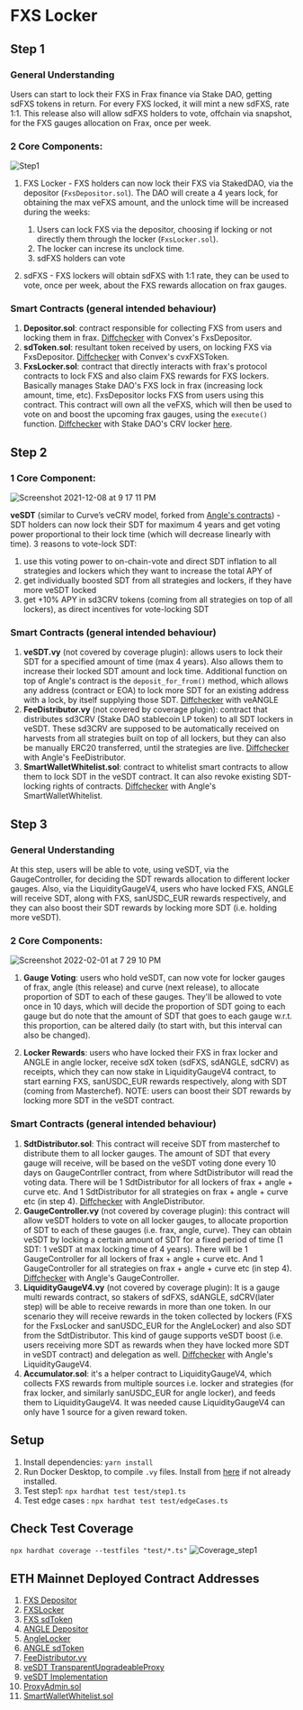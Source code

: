 # FXS Locker

## Step 1

### General Understanding

Users can start to lock their FXS in Frax finance via Stake DAO, getting sdFXS tokens in return. For every FXS locked, it will mint a new sdFXS, rate 1:1. This release also will allow sdFXS holders to vote, offchain via snapshot, for the FXS gauges allocation on Frax, once per week.

### 2 Core Components:

![Step1](https://user-images.githubusercontent.com/2848253/149667286-cf0e2e7f-c325-4919-95b5-45b8880eee37.png)

1. FXS Locker - FXS holders can now lock their FXS via StakedDAO, via the depositor (`FxsDepositor.sol`). The DAO will create a 4 years lock, for obtaining the max veFXS amount, and the unlock time will be increased during the weeks:

   1. Users can lock FXS via the depositor, choosing if locking or not directly them through the locker (`FxsLocker.sol`).
   2. The locker can increse its unclock time.
   3. sdFXS holders can vote

2. sdFXS - FXS lockers will obtain sdFXS with 1:1 rate, they can be used to vote, once per week, about the FXS rewards allocation on frax gauges.

### Smart Contracts (general intended behaviour)

1. **Depositor.sol**: contract responsible for collecting FXS from users and locking them in frax. [Diffchecker](https://www.diffnow.com/report/5apbh) with Convex's FxsDepositor.
2. **sdToken.sol**: resultant token received by users, on locking FXS via FxsDepositor. [Diffchecker](https://www.diffchecker.com/QFoCaRAo) with Convex's cvxFXSToken.
3. **FxsLocker.sol**: contract that directly interacts with frax's protocol contracts to lock FXS and also claim FXS rewards for FXS lockers. Basically manages Stake DAO's FXS lock in frax (increasing lock amount, time, etc). FxsDepositor locks FXS from users using this contract. This contract will own all the veFXS, which will then be used to vote on and boost the upcoming frax gauges, using the `execute()` function. [Diffchecker](https://www.diffnow.com/report/hp2ug) with Stake DAO's CRV locker [here](https://etherscan.io/address/0x52f541764E6e90eeBc5c21Ff570De0e2D63766B6#code).

## Step 2

### 1 Core Component:
![Screenshot 2021-12-08 at 9 17 11 PM](https://user-images.githubusercontent.com/22425782/145238612-22e9374d-baf0-4c07-8543-b1aab536ffb8.png) </br>

**veSDT** (similar to Curve’s veCRV model, forked from [Angle's contracts](https://github.com/AngleProtocol/angle-core/tree/main/contracts/dao)) - SDT holders can now lock their SDT for maximum 4 years and get voting power proportional to their lock time (which will decrease linearly with time). 3 reasons to vote-lock SDT:

   1. use this voting power to on-chain-vote and direct SDT inflation to all strategies and lockers which they want to increase the total APY of
   2. get individually boosted SDT from all strategies and lockers, if they have more veSDT locked
   3. get +10% APY in sd3CRV tokens (coming from all strategies on top of all lockers), as direct incentives for vote-locking SDT
   
      
### Smart Contracts (general intended behaviour)
1. **veSDT.vy** (not covered by coverage plugin): allows users to lock their SDT for a specified amount of time (max 4 years). Also allows them to increase their locked SDT amount and lock time. Additional function on top of Angle's contract is the `deposit_for_from()` method, which allows any address (contract or EOA) to lock more SDT for an existing address with a lock, by itself supplying those SDT. [Diffchecker](https://www.diffnow.com/report/zhef8) with veANGLE
2. **FeeDistributor.vy** (not covered by coverage plugin): contract that distributes sd3CRV (Stake DAO stablecoin LP token) to all SDT lockers in veSDT. These sd3CRV are supposed to be automatically received on harvests from all strategies built on top of all lockers, but they can also be manually ERC20 transferred, until the strategies are live. [Diffchecker](https://www.diffnow.com/report/jbkz4) with Angle's FeeDistributor.
3. **SmartWalletWhitelist.sol**: contract to whitelist smart contracts to allow them to lock SDT in the veSDT contract. It can also revoke existing SDT-locking rights of contracts. [Diffchecker](https://www.diffnow.com/report/0k8fm) with Angle's SmartWalletWhitelist.

## Step 3

### General Understanding

At this step, users will be able to vote, using veSDT, via the GaugeController, for deciding the SDT rewards allocation to different locker gauges. Also, via the LiquidityGaugeV4, users who have locked FXS, ANGLE will receive SDT, along with FXS, sanUSDC_EUR rewards respectively, and they can also boost their SDT rewards by locking more SDT (i.e. holding more veSDT). </br>

### 2 Core Components:

![Screenshot 2022-02-01 at 7 29 10 PM](https://user-images.githubusercontent.com/22425782/151983477-3154c588-a7a1-4e22-af55-a1e157d0bff8.png) </br>

1. **Gauge Voting**: users who hold veSDT, can now vote for locker gauges of frax, angle (this release) and curve (next release), to allocate proportion of SDT to each of these gauges. They'll be allowed to vote once in 10 days, which will decide the proportion of SDT going to each gauge but do note that the amount of SDT that goes to each gauge w.r.t. this proportion, can be altered daily (to start with, but this interval can also be changed).

2. **Locker Rewards**: users who have locked their FXS in frax locker and ANGLE in angle locker, receive sdX token (sdFXS, sdANGLE, sdCRV) as receipts, which they can now stake in LiquidityGaugeV4 contract, to start earning FXS, sanUSDC_EUR rewards respectively, along with SDT (coming from Masterchef). NOTE: users can boost their SDT rewards by locking more SDT in the veSDT contract.
      
### Smart Contracts (general intended behaviour)

1. **SdtDistributor.sol**: This contract will receive SDT from masterchef to distribute them to all locker gauges. The amount of SDT that every gauge will receive, will be based on the veSDT voting done every 10 days on GaugeContrller contract, from where SdtDistributor will read the voting data. There will be 1 SdtDistributor for all lockers of frax + angle + curve etc. And 1 SdtDistributor for all strategies on frax + angle + curve etc (in step 4). [Diffchecker](https://www.diffnow.com/report/hqdym) with AngleDistributor.
2. **GaugeController.vy** (not covered by coverage plugin): this contract will allow veSDT holders to vote on all locker gauges, to allocate proportion of SDT to each of these gauges (i.e. frax, angle, curve). They can obtain veSDT by locking a certain amount of SDT for a fixed period of time (1 SDT: 1 veSDT at max locking time of 4 years). There will be 1 GaugeController for all lockers of frax + angle + curve etc. And 1 GaugeController for all strategies on frax + angle + curve etc (in step 4). [Diffchecker](https://www.diffnow.com/report/vynzi) with Angle's GaugeController.
3. **LiquidityGaugeV4.vy** (not covered by coverage plugin): It is a gauge multi rewards contract, so stakers of sdFXS, sdANGLE, sdCRV(later step) will be able to receive rewards in more than one token. In our scenario they will receive rewards in the token collected by lockers (FXS for the FxsLocker and sanUSDC_EUR for the AngleLocker) and also SDT from the SdtDistributor. This kind of gauge supports veSDT boost (i.e. users receiving more SDT as rewards when they have locked more SDT in veSDT contract) and delegation as well.
[Diffchecker](https://www.diffnow.com/report/fxqvb) with Angle's LiquidityGaugeV4.
4. **Accumulator.sol**: it's a helper contract to LiquidityGaugeV4, which collects FXS rewards from multiple sources i.e. locker and strategies (for frax locker, and similarly sanUSDC_EUR for angle locker), and feeds them to LiquidityGaugeV4. It was needed cause LiquidityGaugeV4 can only have 1 source for a given reward token.

## Setup

1. Install dependencies: `yarn install`
2. Run Docker Desktop, to compile `.vy` files. Install from [here](https://www.docker.com/products/docker-desktop) if not already installed.
3. Test step1: `npx hardhat test test/step1.ts`
4. Test edge cases : `npx hardhat test test/edgeCases.ts`

## Check Test Coverage

`npx hardhat coverage --testfiles "test/*.ts"`
![Coverage_step1](https://user-images.githubusercontent.com/2848253/149667184-8a6661d6-5777-4dbb-9e4a-1caa22608991.png)

## ETH Mainnet Deployed Contract Addresses

1. [FXS Depositor](https://etherscan.io/address/0x070df1b96059f5dc34fcb140ffdc8c41d6eef1ca#code)
2. [FXSLocker](https://etherscan.io/address/0xcd3a267de09196c48bbb1d9e842d7d7645ce448f#code)
3. [FXS sdToken](https://etherscan.io/address/0x402f878bdd1f5c66fdaf0fababcf74741b68ac36#code)
4. [ANGLE Depositor](https://etherscan.io/address/0x3449599Ff9Ae8459a7a24D33eee518627e8C88C9#code)
5. [AngleLocker](https://etherscan.io/address/0xD13F8C25CceD32cdfA79EB5eD654Ce3e484dCAF5#code)
6. [ANGLE sdToken](https://etherscan.io/address/0x752B4c6e92d96467fE9b9a2522EF07228E00F87c#code)
7. [FeeDistributor.vy](https://etherscan.io/address/0x29f3dd38dB24d3935CF1bf841e6b2B461A3E5D92#code)
8. [veSDT TransparentUpgradeableProxy](https://etherscan.io/address/0x0C30476f66034E11782938DF8e4384970B6c9e8a#code)
9. [veSDT Implementation](https://etherscan.io/address/0x4dcb5571024d14f017b99a7d3cedef670d4718c4#code)
8. [ProxyAdmin.sol](https://etherscan.io/address/0xfE612c237A81527a86f2Cac1FD19939CF4F91B9B#code)
9. [SmartWalletWhitelist.sol](https://etherscan.io/address/0x37E8386602d9EBEa2c56dd11d8E142290595f1b5#code)
